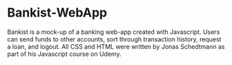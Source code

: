 # Bankist-WebApp
Bankist is a mock-up of a banking web-app created with Javascript. Users can send funds to other accounts, sort through transaction history, request a loan, and logout. All CSS and HTML were written by Jonas Schedtmann as part of his Javascript course on Udemy. 

